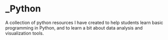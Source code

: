 # _Python

A collection of python resources I have created to help students learn basic programming in Python, and to learn a bit about data analysis and visualization tools.
